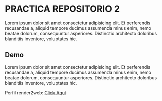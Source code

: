 # PRACTICA REPOSITORIO 2

Lorem ipsum dolor sit amet consectetur adipisicing elit. Et perferendis recusandae a, aliquid tempore ducimus assumenda minus enim, nemo beatae dolorum, consequuntur asperiores. Distinctio architecto doloribus blanditiis inventore, voluptates hic.

## Demo

Lorem ipsum dolor sit amet consectetur adipisicing elit. Et perferendis recusandae a, aliquid tempore ducimus assumenda minus enim, nemo beatae dolorum, consequuntur asperiores. Distinctio architecto doloribus blanditiis inventore, voluptates hic.

Perfil render2web: [Click Aquí](https://render2web.com)
